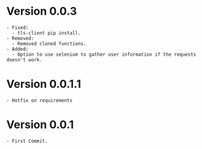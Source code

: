 # Version 0.0.3
    - Fixed:
      - tls-client pip install.
    - Removed:
      - Removed cloned functions.
    - Added:
      - Option to use selenium to gather user information if the requests doesn't work.

# Version 0.0.1.1
    - Hotfix on requirements

# Version 0.0.1
    - First Commit.
